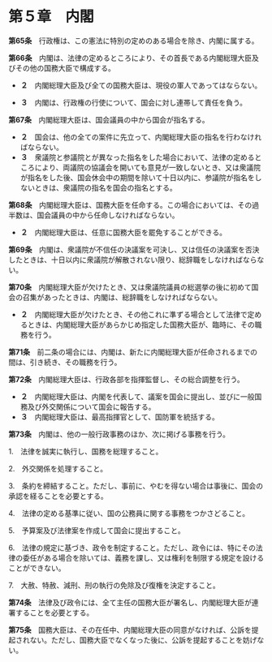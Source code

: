 第５章　内閣
============


__第65条__　行政権は、この憲法に特別の定めのある場合を除き、内閣に属する。


__第66条__　内閣は、法律の定めるところにより、その首長である内閣総理大臣及びその他の国務大臣で構成する。

* __２__　内閣総理大臣及び全ての国務大臣は、現役の軍人であってはならない。

* __３__　内閣は、行政権の行使について、国会に対し連帯して責任を負う。


__第67条__　内閣総理大臣は、国会議員の中から国会が指名する。

* __２__　国会は、他の全ての案件に先立って、内閣総理大臣の指名を行わなければならない。
* __３__　衆議院と参議院とが異なった指名をした場合において、法律の定めるところにより、両議院の協議会を開いても意見が一致しないとき、又は衆議院が指名をした後、国会休会中の期間を除いて十日以内に、参議院が指名をしないときは、衆議院の指名を国会の指名とする。


__第68条__　内閣総理大臣は、国務大臣を任命する。この場合においては、その過半数は、国会議員の中から任命しなければならない。

* __２__　内閣総理大臣は、任意に国務大臣を罷免することができる。


__第69条__　内閣は、衆議院が不信任の決議案を可決し、又は信任の決議案を否決したときは、十日以内に衆議院が解散されない限り、総辞職をしなければならない。


__第70条__　内閣総理大臣が欠けたとき、又は衆議院議員の総選挙の後に初めて国会の召集があったときは、内閣は、総辞職をしなければならない。
* __２__　内閣総理大臣が欠けたとき、その他これに準ずる場合として法律で定めるときは、内閣総理大臣があらかじめ指定した国務大臣が、臨時に、その職務を行う。


__第71条__　前二条の場合には、内閣は、新たに内閣総理大臣が任命されるまでの間は、引き続き、その職務を行う。


__第72条__　内閣総理大臣は、行政各部を指揮監督し、その総合調整を行う。
* __２__　内閣総理大臣は、内閣を代表して、議案を国会に提出し、並びに一般国務及び外交関係について国会に報告する。
* __３__　内閣総理大臣は、最高指揮官として、国防軍を統括する。


__第73条__　内閣は、他の一般行政事務のほか、次に掲げる事務を行う。

1.　法律を誠実に執行し、国務を総理すること。

2.　外交関係を処理すること。

3.　条約を締結すること。ただし、事前に、やむを得ない場合は事後に、国会の承認を経ることを必要とする。

4.　法律の定める基準に従い、国の公務員に関する事務をつかさどること。

5.　予算案及び法律案を作成して国会に提出すること。

6.　法律の規定に基づき、政令を制定すること。ただし、政令には、特にその法律の委任がある場合を除いては、義務を課し、又は権利を制限する規定を設けることができない。

7.　大赦、特赦、減刑、刑の執行の免除及び復権を決定すること。


__第74条__　法律及び政令には、全て主任の国務大臣が署名し、内閣総理大臣が連署することを必要とする。


__第75条__　国務大臣は、その在任中、内閣総理大臣の同意がなければ、公訴を提起されない。ただし、国務大臣でなくなった後に、公訴を提起することを妨げない。
